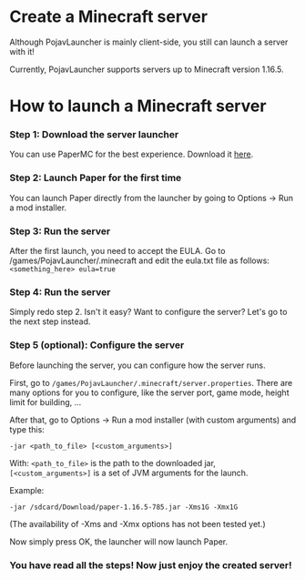 # Create a Minecraft server

Although PojavLauncher is mainly client-side, you still can launch a server with it!

Currently, PojavLauncher supports servers up to Minecraft version 1.16.5.

# How to launch a Minecraft server

### Step 1: Download the server launcher

You can use PaperMC for the best experience. Download it [here](https://papermc.io/downloads).

### Step 2: Launch Paper for the first time

You can launch Paper directly from the launcher by going to Options -> Run a mod installer.

### Step 3: Run the server

After the first launch, you need to accept the EULA. Go to /games/PojavLauncher/.minecraft and edit the eula.txt file as follows:
`<something_here>
eula=true`

### Step 4: Run the server

Simply redo step 2. Isn't it easy?
Want to configure the server? Let's go to the next step instead.

### Step 5 (optional): Configure the server

Before launching the server, you can configure how the server runs.

First, go to `/games/PojavLauncher/.minecraft/server.properties`. There are many options for you to configure, like the server port, game mode, height limit for building, ... 

After that, go to Options -> Run a mod installer (with custom arguments) and type this:

`-jar <path_to_file> [<custom_arguments>]`

With:
`<path_to_file>` is the path to the downloaded jar,
`[<custom_arguments>]` is a set of JVM arguments for the launch.

Example:

`-jar /sdcard/Download/paper-1.16.5-785.jar -Xms1G -Xmx1G`

(The availability of -Xms and -Xmx options has not been tested yet.)

Now simply press OK, the launcher will now launch Paper.

### You have read all the steps! Now just enjoy the created server!

